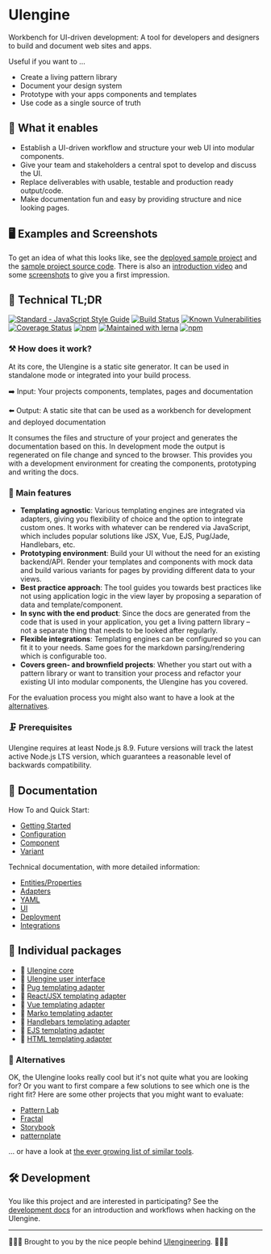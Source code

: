 # UIengine

Workbench for UI-driven development:
A tool for developers and designers to build and document web sites and apps.

Useful if you want to …

- Create a living pattern library
- Document your design system
- Prototype with your apps components and templates
- Use code as a single source of truth

## 🚀  What it enables

- Establish a UI-driven workflow and structure your web UI into modular components.
- Give your team and stakeholders a central spot to develop and discuss the UI.
- Replace deliverables with usable, testable and production ready output/code.
- Make documentation fun and easy by providing structure and nice looking pages.

## 🖥 Examples and Screenshots

To get an idea of what this looks like, see the
[deployed sample project](http://uiengine-sample-project.uix.space/)
and the
[sample project source code](./test/project/).
There is also an
[introduction video](https://www.youtube.com/watch?v=OKHAhIQLvjU)
and some
[screenshots](./docs/media/) to give you a first impression.

## 🔩 Technical TL;DR

[![Standard - JavaScript Style Guide](https://img.shields.io/badge/code%20style-standard-brightgreen.svg)](http://standardjs.com/)
[![Build Status](https://travis-ci.org/dennisreimann/uiengine.svg?branch=master)](https://travis-ci.org/dennisreimann/uiengine)
[![Known Vulnerabilities](https://snyk.io/test/github/dennisreimann/uiengine/badge.svg)](https://snyk.io/test/github/dennisreimann/uiengine)
[![Coverage Status](https://coveralls.io/repos/github/dennisreimann/uiengine/badge.svg?branch=master)](https://coveralls.io/github/dennisreimann/uiengine?branch=master)
[![npm](https://img.shields.io/npm/dw/uiengine.svg)](https://www.npmjs.com/package/uiengine)
[![Maintained with lerna](https://img.shields.io/badge/maintained%20with-lerna-cc00ff.svg)](https://lernajs.io/)
[![npm](https://img.shields.io/npm/v/uiengine.svg)](https://www.npmjs.com/package/uiengine)

### ⚒ How does it work?

At its core, the UIengine is a static site generator.
It can be used in standalone mode or integrated into your build process.

➡️ Input: Your projects components, templates, pages and documentation

⬅️ Output: A static site that can be used as a workbench for development and deployed documentation

It consumes the files and structure of your project and generates the documentation based on this.
In development mode the output is regenerated on file change and synced to the browser.
This provides you with a development environment for creating the components, prototyping and writing the docs.

### 💯 Main features

- **Templating agnostic**: Various templating engines are integrated via adapters, giving you flexibility of choice and the option to integrate custom ones. It works with whatever can be rendered via JavaScript, which includes popular solutions like JSX, Vue, EJS, Pug/Jade, Handlebars, etc.
- **Prototyping environment**: Build your UI without the need for an existing backend/API. Render your templates and components with mock data and build various variants for pages by providing different data to your views.
- **Best practice approach**: The tool guides you towards best practices like not using application logic in the view layer by proposing a separation of data and template/component.
- **In sync with the end product**: Since the docs are generated from the code that is used in your application, you get a living pattern library – not a separate thing that needs to be looked after regularly.
- **Flexible integrations**: Templating engines can be configured so you can fit it to your needs. Same goes for the markdown parsing/rendering which is configurable too.
- **Covers green- and brownfield projects**: Whether you start out with a pattern library or want to transition your process and refactor your existing UI into modular components, the UIengine has you covered.

For the evaluation process you might also want to have a look at the [alternatives](#-alternatives).

### 🗜 Prerequisites

UIengine requires at least Node.js 8.9. Future versions will track the latest active Node.js LTS version, which guarantees a reasonable level of backwards compatibility.

## 📘 Documentation

How To and Quick Start:

- [Getting Started](./docs/getting-started.md)
- [Configuration](./docs/config.md)
- [Component](./docs/component.md)
- [Variant](./docs/variant.md)

Technical documentation, with more detailed information:

- [Entities/Properties](./docs/entities-properties.md)
- [Adapters](./docs/adapters.md)
- [YAML](./docs/yaml.md)
- [UI](./docs/ui.md)
- [Deployment](./docs/deployment.md)
- [Integrations](./docs/integrations.md)

## 💁 Individual packages

- 🚀 [UIengine core](./packages/core)
- 🎨 [UIengine user interface](./packages/ui)
- 🔌 [Pug templating adapter](./packages/adapter-pug)
- 🔌 [React/JSX templating adapter](./packages/adapter-react)
- 🔌 [Vue templating adapter](./packages/adapter-vue)
- 🔌 [Marko templating adapter](./packages/adapter-marko)
- 🔌 [Handlebars templating adapter](./packages/adapter-handlebars)
- 🔌 [EJS templating adapter](./packages/adapter-ejs)
- 🔌 [HTML templating adapter](./packages/adapter-html)

### 🖖 Alternatives

OK, the UIengine looks really cool but it's not quite what you are looking for?
Or you want to first compare a few solutions to see which one is the right fit?
Here are some other projects that you might want to evaluate:

- [Pattern Lab](http://patternlab.io/)
- [Fractal](http://fractal.build/)
- [Storybook](https://storybook.js.org/)
- [patternplate](https://github.com/sinnerschrader/patternplate/)

… or have a look at [the ever growing list of similar tools](https://github.com/davidhund/styleguide-generators).

## 🛠 Development

You like this project and are interested in participating?
See the [development docs](./docs/development.md) for an introduction and workflows when hacking on the UIengine.

- - - - -

👨🏻‍💻 Brought to you by the nice people behind [UIengineering](https://www.uiengineering.de). 👨🏻‍💻
